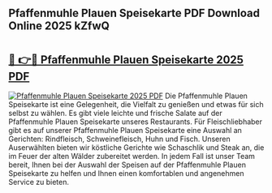 ## Pfaffenmuhle Plauen Speisekarte PDF Download Online 2025 kZfwQ

# <h2><a href="http://gccivf.nevu.top/?p=Pfaffenmuhle+Plauen+Speisekarte">🔗 👉🔴 Pfaffenmuhle Plauen Speisekarte 2025 PDF</a></h2>

[![Pfaffenmuhle Plauen Speisekarte 2025 PDF](https://i.imgur.com/dBaPXMq.png)](http://gccivf.nevu.top/?p=Pfaffenmuhle+Plauen+Speisekarte)
Die Pfaffenmuhle Plauen Speisekarte ist eine Gelegenheit, die Vielfalt zu genießen und etwas für sich selbst zu wählen. Es gibt viele leichte und frische Salate auf der Pfaffenmuhle Plauen Speisekarte unseres Restaurants. Für Fleischliebhaber gibt es auf unserer Pfaffenmuhle Plauen Speisekarte eine Auswahl an Gerichten: Rindfleisch, Schweinefleisch, Huhn und Fisch. Unseren Auserwählten bieten wir köstliche Gerichte wie Schaschlik und Steak an, die im Feuer der alten Wälder zubereitet werden. In jedem Fall ist unser Team bereit, Ihnen bei der Auswahl der Speisen auf der Pfaffenmuhle Plauen Speisekarte zu helfen und Ihnen einen komfortablen und angenehmen Service zu bieten.
